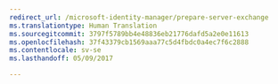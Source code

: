 ```yaml
---
redirect_url: /microsoft-identity-manager/prepare-server-exchange
ms.translationtype: Human Translation
ms.sourcegitcommit: 3797f5789bb4e48836eb21776dafd5a2e0e11613
ms.openlocfilehash: 37f43379cb1569aaa77c5d4fbdc0a4ec7f6c2888
ms.contentlocale: sv-se
ms.lasthandoff: 05/09/2017

---
```


